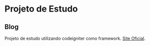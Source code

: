 # Projeto de Estudo

## Blog

Projeto de estudo utilizando codeigniter como framework. [Site Oficial](https://codeigniter.com).